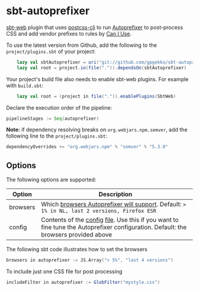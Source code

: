 sbt-autoprefixer
================

[sbt-web](https://github.com/sbt/sbt-web) plugin that uses [postcss-cli](https://github.com/postcss/postcss-cli) to run [Autoprefixer](https://github.com/postcss/autoprefixer) to 
post-process CSS and add vendor prefixes to rules by [Can I Use](http://caniuse.com).

To use the latest version from Github, add the following to the `project/plugins.sbt` of your project:

```scala
    lazy val sbtAutoprefixer = uri("git://github.com/gpgekko/sbt-autoprefixer")
    lazy val root = project.in(file(".")).dependsOn(sbtAutoprefixer)
```

Your project's build file also needs to enable sbt-web plugins. For example with `build.sbt`:

```scala
    lazy val root = (project in file(".")).enablePlugins(SbtWeb)
```

Declare the execution order of the pipeline:
```scala
pipelineStages := Seq(autoprefixer)
```

**Note:** if dependency resolving breaks on `org.webjars.npm.semver`, add the following line to the `project/plugins.sbt`:
```scala
dependencyOverrides += "org.webjars.npm" % "semver" % "5.3.0"
```


Options
-------

The following options are supported:

Option              | Description
--------------------|------------
browsers            | Which [browsers Autoprefixer will support](https://github.com/ai/browserslist#queries). Default: `> 1% in NL, last 2 versions, Firefox ESR`
config              | Contents of the [config](https://github.com/postcss/autoprefixer#options) [file](https://github.com/postcss/postcss-cli#--config-c). Use this if you want to fine tune the Autoprefixer configuration. Default: the browsers provided above
    
The following sbt code illustrates how to set the browsers

```scala
browsers in autoprefixer := JS.Array("> 5%", "last 4 versions")
```

To include just one CSS file for post processing

```scala
includeFilter in autoprefixer := GlobFilter("mystyle.css")
```
